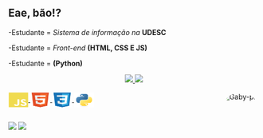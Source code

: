 ##  **Eae, bão!?** 
 -Estudante = *Sistema de informação na* **UDESC**
 
 -Estudante = *Front-end* **(HTML, CSS E JS)**
 
 -Estudante = **(Python)**
<div align="center">
  <a href="https://github.com/gabrielly77">
  <img height="180em" src="https://github-readme-stats.vercel.app/api?username=gabrielly77&show_icons=true&theme=dracula&include_all_commits=true&count_private=true"/>
  <img height="180em" src="https://github-readme-stats.vercel.app/api/top-langs/?username=gabrielly77&layout=compact&langs_count=7&theme=dracula"/>
</div>
<div style="display: inline_block"><br>
  <img align="center" alt="Gaby-Js" height="30" width="40" src="https://raw.githubusercontent.com/devicons/devicon/master/icons/javascript/javascript-plain.svg">
  <img align="center" alt="Gaby-HTML" height="30" width="40" src="https://raw.githubusercontent.com/devicons/devicon/master/icons/html5/html5-original.svg">
  <img align="center" alt="Gaby-CSS" height="30" width="40" src="https://raw.githubusercontent.com/devicons/devicon/master/icons/css3/css3-original.svg">
  <img align="center" alt="Gaby-Python" height="30" width="40" src="https://raw.githubusercontent.com/devicons/devicon/master/icons/python/python-original.svg">
  
  <img align="right" alt="Gaby-pic" height="150" style="border-radius:50px;" src="https://lh3.googleusercontent.com/vupeTgPe6FDWSXD3f8XTGQxUIHgca47jcV3PVxnhDuLJ-U5jLbS8ABfem4vLp__S4NP57vc456FOyQOVTBWCif5-sru8LkTRpFu61PEI6zrcJm9ElTEl7XnkY6JKV_HysKCph3lAt_smrUWuh8Dt5_J68ZMq7JmrztCeQ21OCHRSlz6D_Xc0NdmKTh7LAamqYBvfnkQE5e1e-uwlD6yKv0AZDd3X-XFHe5IgfiwxPscUd2aGH2AQ-iUSPeXqC72Yu6rvDzpzbusgEmDWiDE4ZKGQ6z85wTlnNSWq2NJ_UpD_0fx9cvbPAUK0KHzsDtGbnJlob2OFkIT8HIdF8EhUvSEPlZPNF0fv2fY910aCQeDtBDXAEBV2-8CssPI1QaOsZ5HY0LLxzKzx-ChtEYzdxMkxv5dWykQ8QyLmLuueQBkdqIHo7l1II4RucO1N5lGtZMo-luyoSL7_kp2SGYvvMjQlOgGX56ZUKVsq_c89YSU-gphLGWO2bWCanAp8s1cVz8VfTtMGd4Tt7sUPiJZmwW0FkPnF-tf-YhF7wRSJt8Thcm0vaq_yZFYLTTCltvSEjVN0MFdJQVI6BF-8xEKUur0hbKjO3zM6Ej_ik62V7gL_6FiJP1DYJsaj1yKD-4B04TRyyA9NjpeRBmYwwa_7DLuclpAnJ90xWf_0zOZX6qibTs8YNb4EzpbQzOjTaiJd5vFdViiNDdGm7iv9_z2He6Q=w480-h360-no?authuser=0">
</div>
  
  ##
 
<div> 
  
   <a href = "mailto:gabriellyaline27@gmail.com"><img src="https://img.shields.io/badge/-Gmail-%23333?style=for-the-badge&logo=gmail&logoColor=white" target="_blank"></a>
  <a href="https://www.linkedin.com/in/gabrielly-gon%C3%A7alves-572460210/" target="_blank"><img src="https://img.shields.io/badge/-LinkedIn-%230077B5?style=for-the-badge&logo=linkedin&logoColor=white" target="_blank"></a> 
 
   
</div>
